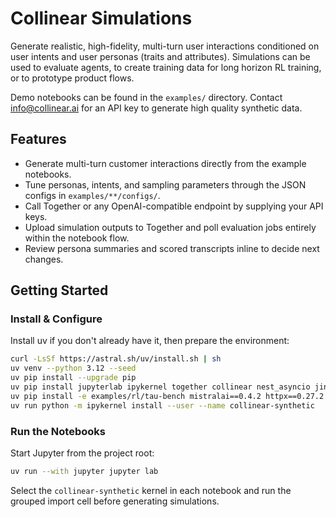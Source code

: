# Collinear Simulations
Generate realistic, high-fidelity, multi-turn user interactions conditioned on user intents and user personas (traits and attributes). Simulations can be used to evaluate agents, to create training data for long horizon RL training, or to prototype product flows.

Demo notebooks can be found in the `examples/` directory. Contact info@collinear.ai for an API key to generate high quality synthetic data.

## Features
- Generate multi-turn customer interactions directly from the example notebooks.
- Tune personas, intents, and sampling parameters through the JSON configs in `examples/**/configs/`.
- Call Together or any OpenAI-compatible endpoint by supplying your API keys.
- Upload simulation outputs to Together and poll evaluation jobs entirely within the notebook flow.
- Review persona summaries and scored transcripts inline to decide next changes.


## Getting Started
### Install & Configure
Install uv if you don't already have it, then prepare the environment:

```bash
curl -LsSf https://astral.sh/uv/install.sh | sh
uv venv --python 3.12 --seed
uv pip install --upgrade pip
uv pip install jupyterlab ipykernel together collinear nest_asyncio jinja2
uv pip install -e examples/rl/tau-bench mistralai==0.4.2 httpx==0.27.2 # tau-bench (RL) dependencies
uv run python -m ipykernel install --user --name collinear-synthetic
```

### Run the Notebooks
Start Jupyter from the project root:

```bash
uv run --with jupyter jupyter lab
```

Select the `collinear-synthetic` kernel in each notebook and run the grouped import cell before generating simulations.
